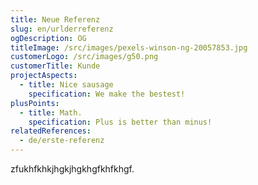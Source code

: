 ```yaml
---
title: Neue Referenz
slug: en/urlderreferenz
ogDescription: OG
titleImage: /src/images/pexels-winson-ng-20057853.jpg
customerLogo: /src/images/g50.png
customerTitle: Kunde
projectAspects:
  - title: Nice sausage
    specification: We make the bestest!
plusPoints:
  - title: Math.
    specification: Plus is better than minus!
relatedReferences:
  - de/erste-referenz
---
```

zfukhfkhkjhgkjhgkhgfkhfkhgf.
